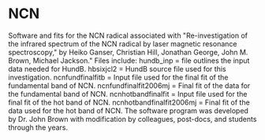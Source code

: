 # NCN
Software and fits for the NCN radical associated with "Re-investigation of the infrared spectrum of the NCN radical by laser magnetic resonance spectroscopy," by Heiko Ganser, Christian Hill, Jonathan George, John M. Brown, Michael Jackson."
Files include:
hundb_inp = file outlines the input data needed for HundB.
hbsixjcl2 = HundB source file used for this investigation.
ncnfundfinalfitb = Input file used for the final fit of the fundamental band of NCN.
ncnfundfinalfit2006mj = Final fit of the data for the fundamental band of NCN.
ncnhotbandfinalfit = Input file used for the final fit of the hot band of NCN.
ncnhotbandfinalfit2006mj = Final fit of the data used for the hot band of NCN.
The software program was developed by Dr. John Brown with modification by colleagues, post-docs, and students through the years.
